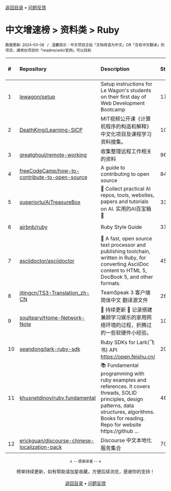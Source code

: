 <a href="https://gitee.com/GrowingGit/GitHub-Chinese-Top-Charts#github中文排行榜">返回目录</a> • <a href="/content/docs/feedback.md">问题反馈</a>

# 中文增速榜 > 资料类 > Ruby
<sub>数据更新: 2024-03-08&nbsp;&nbsp;&nbsp;/&nbsp;&nbsp;&nbsp;温馨提示：中文项目泛指「文档母语为中文」OR「含有中文翻译」的项目，通常在项目的「readme/wiki/官网」可以找到</sub>

|#|Repository|Description|Stars|Average daily growth|Updated|
|:-|:-|:-|:-|:-|:-|
|1|[lewagon/setup](https://github.com/lewagon/setup)|Setup instructions for Le Wagon's students on their first day of Web Development Bootcamp|17594|5|2024-03-05|
|2|[DeathKing/Learning-SICP](https://github.com/DeathKing/Learning-SICP)|MIT视频公开课《计算机程序的构造和解释》中文化项目及课程学习资料搜集。|10788|3|2023-09-27|
|3|[greatghoul/remote-working](https://github.com/greatghoul/remote-working)|收集整理远程工作相关的资料|9646|3|2024-03-03|
|4|[freeCodeCamp/how-to-contribute-to-open-source](https://github.com/freeCodeCamp/how-to-contribute-to-open-source)|A guide to contributing to open source|8450|3|2024-03-07|
|5|[superiorlu/AiTreasureBox](https://github.com/superiorlu/AiTreasureBox)|🤖 Collect practical AI repos, tools, websites, papers and tutorials on AI. 实用的AI百宝箱 💎 |332|1|2024-03-07|
|6|[airbnb/ruby](https://github.com/airbnb/ruby)|Ruby Style Guide|3767|1|2024-01-12|
|7|[asciidoctor/asciidoctor](https://github.com/asciidoctor/asciidoctor)|:gem: A fast, open source text processor and publishing toolchain, written in Ruby, for converting AsciiDoc content to HTML 5, DocBook 5, and other formats.|4591|1|2024-02-28|
|8|[jitingcn/TS3-Translation_zh-CN](https://github.com/jitingcn/TS3-Translation_zh-CN)|TeamSpeak 3 客户端 简体中文 翻译源文件|263|0|2024-02-08|
|9|[soulteary/Home-Network-Note](https://github.com/soulteary/Home-Network-Note)|🚧 持续更新 🚧 记录搭建兼顾学习娱乐的家用网络环境的过程，折腾过的一些软硬件小经验。|1038|0|2023-09-18|
|10|[seandong/lark-ruby-sdk](https://github.com/seandong/lark-ruby-sdk)|Ruby SDKs for Lark(飞书) API https://open.feishu.cn/|20|0|2024-02-25|
|11|[khusnetdinov/ruby.fundamental](https://github.com/khusnetdinov/ruby.fundamental)|:books: Fundamental programming with ruby examples and references. It covers threads, SOLID principles, design patterns, data structures, algorithms. Books for reading. Repo for website https://github ...|464|0|2023-10-10|
|12|[erickguan/discourse-chinese-localization-pack](https://github.com/erickguan/discourse-chinese-localization-pack)|Discourse 中文本地化服务集合|70|0|2024-02-03|

<div align="center">
    <p><sub>↓ -- 感谢读者 -- ↓</sub></p>
    榜单持续更新，如有帮助请加星收藏，方便后续浏览，感谢你的支持！
</div>

<br/>

<div align="center"><a href="https://gitee.com/GrowingGit/GitHub-Chinese-Top-Charts#github中文排行榜">返回目录</a> • <a href="/content/docs/feedback.md">问题反馈</a></div>
